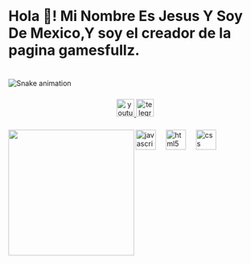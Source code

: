 <br clear="both">

<h1 align="left">Hola 👋! Mi Nombre Es Jesus  Y Soy De Mexico,Y soy el creador de la pagina gamesfullz.</h1>

###

<br clear="both">

<img src="https://raw.githubusercontent.com/GamesFullZ/GamesFullZ/output/snake.svg" alt="Snake animation" />

###

<div align="center">
  <a href="https://www.youtube.com/@ValthxV" target="_blank">
    <img src="https://img.shields.io/static/v1?message=Youtube&logo=youtube&label=&color=FF0000&logoColor=white&labelColor=&style=flat" height="35" alt="youtube logo"  />
  </a>
  <a href="https://web.telegram.org/k/#-4959297719" target="_blank">
    <img src="https://img.shields.io/static/v1?message=Telegram&logo=telegram&label=&color=2CA5E0&logoColor=white&labelColor=&style=flat" height="35" alt="telegram logo"  />
  </a>
</div>

###

<img align="left" height="250" src="https://i.pinimg.com/originals/67/5b/b6/675bb6b2ea36a6d4f5c32ffc9744147d.gif"  />

###

<div align="left">
  <img src="https://cdn.jsdelivr.net/gh/devicons/devicon/icons/javascript/javascript-original.svg" height="40" alt="javascript logo"  />
  <img width="12" />
  <img src="https://cdn.jsdelivr.net/gh/devicons/devicon/icons/html5/html5-plain.svg" height="40" alt="html5 logo"  />
  <img width="12" />
  <img src="https://cdn.jsdelivr.net/gh/devicons/devicon/icons/css3/css3-plain.svg" height="40" alt="css logo"  />
</div>

###
